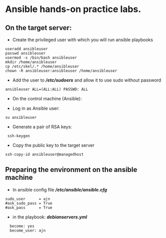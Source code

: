 # Ansible hands-on practice labs.


## On the target server:

- Create the privileged user with which you will run ansible playbooks 

```
useradd ansibleuser
passwd ansibleuser
usermod -s /bin/bash ansibleuser
mkdir /home/ansibleuser
cp /etc/skel/.* /home/ansibleuser
chown -R ansibleuser:ansibleuser /home/ansibleuser
```

- Add the user to  **_/etc/sudoers_** and allow it to use sudo without password

`ansibleuser ALL=(ALL:ALL) PASSWD: ALL`


- On the control machine (Ansible):
 
- Log in as Ansible user:

`su ansibleuser`

- Generate a pair of RSA keys:

` ssh-keygen`

- Copy the public key to the target server

`ssh-copy-id ansibleuser@managedhost `




## Preparing the environment on the ansible machine


- In ansible config file **_/etc/ansible/ansible.cfg_**

```
sudo_user      = ajn
#ask_sudo_pass = True
#ask_pass      = True
```

- in the playbook: **_debianservers.yml_**

```
  become: yes
  become_user: ajn
```